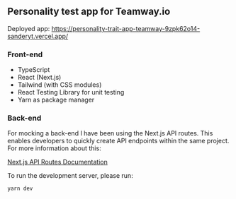 ## Personality test app for Teamway.io

Deployed app: https://personality-trait-app-teamway-9zpk62o14-sanderyt.vercel.app/

### Front-end

- TypeScript
- React (Next.js)
- Tailwind (with CSS modules)
- React Testing Library for unit testing
- Yarn as package manager

### Back-end

For mocking a back-end I have been using the Next.js API routes. This enables developers to quickly create API endpoints within the same project. For more information about this:

[Next.js API Routes Documentation](https://nextjs.org/docs/api-routes/introduction)

To run the development server, please run:

```yarn dev```